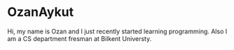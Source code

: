 # OzanAykut
Hi, my name is Ozan and I just recently started learning programming.
Also I am a CS department fresman at Bilkent Universty.
